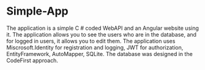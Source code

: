 # Simple-App
The application is a simple C # coded WebAPI and an Angular website using it. The application allows you to see the users who are in the database, and for logged in users, it allows you to edit them. The application uses Miscrosoft.Identity for registration and logging, JWT for authorization, EntityFramework, AutoMapper, SQLite. The database was designed in the CodeFirst approach.
